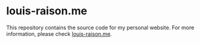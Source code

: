 # louis-raison.me

This repository contains the source code for my personal website. For more information, please check [louis-raison.me](https://louis-raison.me).